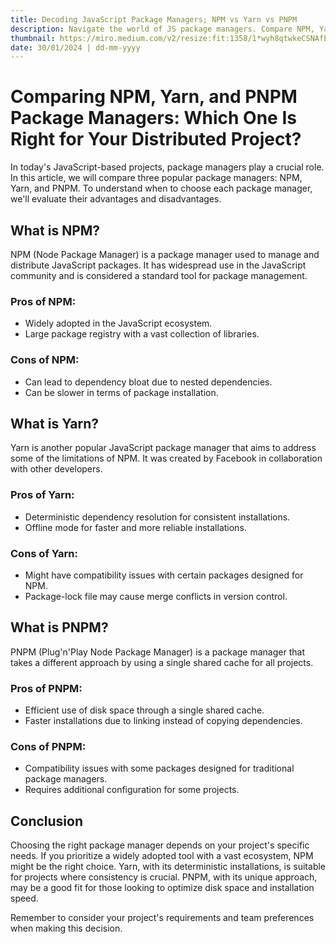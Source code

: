 ```yaml
---
title: Decoding JavaScript Package Managers; NPM vs Yarn vs PNPM
description: Navigate the world of JS package managers. Compare NPM, Yarn, and PNPM to streamline dependency management in your projects.
thumbnail: https://miro.medium.com/v2/resize:fit:1358/1*wyh8qtwkeCSNAfERWrcy1g.jpeg
date: 30/01/2024 | dd-mm-yyyy
---
```


# Comparing NPM, Yarn, and PNPM Package Managers: Which One Is Right for Your Distributed Project?

In today's JavaScript-based projects, package managers play a crucial role. In this article, we will compare three popular package managers: NPM, Yarn, and PNPM. To understand when to choose each package manager, we'll evaluate their advantages and disadvantages.

## What is NPM?

NPM (Node Package Manager) is a package manager used to manage and distribute JavaScript packages. It has widespread use in the JavaScript community and is considered a standard tool for package management.

### Pros of NPM:

- Widely adopted in the JavaScript ecosystem.
- Large package registry with a vast collection of libraries.

### Cons of NPM:

- Can lead to dependency bloat due to nested dependencies.
- Can be slower in terms of package installation.

## What is Yarn?

Yarn is another popular JavaScript package manager that aims to address some of the limitations of NPM. It was created by Facebook in collaboration with other developers.

### Pros of Yarn:

- Deterministic dependency resolution for consistent installations.
- Offline mode for faster and more reliable installations.

### Cons of Yarn:

- Might have compatibility issues with certain packages designed for NPM.
- Package-lock file may cause merge conflicts in version control.

## What is PNPM?

PNPM (Plug'n'Play Node Package Manager) is a package manager that takes a different approach by using a single shared cache for all projects.

### Pros of PNPM:

- Efficient use of disk space through a single shared cache.
- Faster installations due to linking instead of copying dependencies.

### Cons of PNPM:

- Compatibility issues with some packages designed for traditional package managers.
- Requires additional configuration for some projects.

## Conclusion

Choosing the right package manager depends on your project's specific needs. If you prioritize a widely adopted tool with a vast ecosystem, NPM might be the right choice. Yarn, with its deterministic installations, is suitable for projects where consistency is crucial. PNPM, with its unique approach, may be a good fit for those looking to optimize disk space and installation speed.

Remember to consider your project's requirements and team preferences when making this decision.
